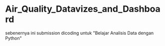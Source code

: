 # Air_Quality_Datavizes_and_Dashboard
sebenernya ini submission dicoding untuk "Belajar Analisis Data dengan Python"
